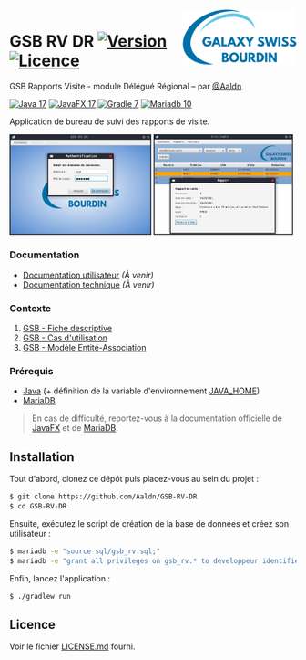 <img src="app/src/main/resources/logo.png" align="right" width="200px"/>

GSB RV DR [![Version](https://img.shields.io/badge/version-1.0.0-2fba00.svg?style=flat-square)](#readme) [![Licence](https://img.shields.io/badge/licence-MIT-2fba00.svg?style=flat-square)](https://github.com/Aaldn/GSB-RV-DR/blob/master/LICENSE.md)
========================

GSB Rapports Visite - module Délégué Régional – par [@Aaldn](https://github.com/Aaldn)

[![Java 17](https://img.shields.io/badge/Java-17-0074bd.svg?style=flat-square&logo=java)](https://openjdk.java.net/) [![JavaFX 17](https://img.shields.io/badge/JavaFX-17-53829e.svg?style=flat-square&logo=java)](https://openjfx.io/) [![Gradle 7](https://img.shields.io/badge/Gradle-7.3-02303a.svg?style=flat-square&logo=gradle)](https://gradle.org/) [![Mariadb 10](https://img.shields.io/badge/MariaDB-10.5-c0765a.svg?style=flat-square&logo=mariadb)](https://mariadb.org/) 

Application de bureau de suivi des rapports de visite.

<img src="screenshots/Connexion.png" width="49.5%"></img> <img src="screenshots/Rapports.png" width="48.5%"></img> 

### Documentation

  * [Documentation utilisateur](docs/Documentation-Utilisateur.pdf) _(À venir)_
  * [Documentation technique](docs/Documentation-Technique.pdf) _(À venir)_

### Contexte

1. [GSB - Fiche descriptive](docs/01-GSB-AppliRV-FicheDescriptive.pdf)
2. [GSB - Cas d'utilisation](docs/02-GSB-AppliRV-DR-UC.pdf)
3. [GSB - Modèle Entité-Association](docs/03-GSB-AppliRV-MEA.pdf)

### Prérequis

  * [Java](http://jdk.java.net/17/) (+ définition de la variable d'environnement [JAVA_HOME](https://www.baeldung.com/java-home-on-windows-7-8-10-mac-os-x-linux#1-single-user))
  * [MariaDB](https://mariadb.org/download/?t=mariadb&o=true&p=mariadb&r=10.5.12&os=Linux&cpu=x86_64&i=systemd)

> En cas de difficulté, reportez-vous à la documentation officielle de [JavaFX](https://openjfx.io/openjfx-docs/) et de [MariaDB](https://mariadb.com/kb/en/documentation/).

## Installation

Tout d'abord, clonez ce dépôt puis placez-vous au sein du projet :

```bash
$ git clone https://github.com/Aaldn/GSB-RV-DR
$ cd GSB-RV-DR
```

Ensuite, exécutez le script de création de la base de données et créez son utilisateur :

```bash
$ mariadb -e "source sql/gsb_rv.sql;"
$ mariadb -e "grant all privileges on gsb_rv.* to developpeur identified by \"azerty\";"
```

Enfin, lancez l'application :

```bash
$ ./gradlew run
```

## Licence

Voir le fichier [LICENSE.md](https://github.com/Aaldn/GSB-RV-DR/blob/master/LICENSE.md) fourni.
